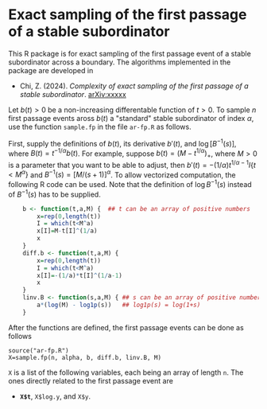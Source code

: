 # Exact sampling of the first passage of a stable subordinator
This R package is for exact sampling of the first passage event of a stable subordinator across a boundary.  The algorithms implemented in the package are developed in 

- Chi, Z. (2024). *Complexity of exact sampling of the first passage of a stable subordinator*. [arXiv:xxxxx](http://merlot.stat.uconn.edu/~zhc05001/)

Let $b(t)>0$ be a non-increasing differentable function of $t>0$.  To sample $n$ first passage events aross $`b(t)`$ a "standard" stable subordinator of index $`\alpha`$, use the function `sample.fp` in the file `ar-fp.R` as follows.

First, supply the definitions of $b(t)$, its derivative $b'(t)$, and $`\log [B^{-1}(s)]`$, where $`B(t)=t^{-1/\alpha} b(t)`$.  For example, suppose $`b(t) = (M - t^{1/\alpha})_+`$, where $`M>0`$ is a parameter that you want to be able to adjust, then $`b'(t) = -(1/\alpha) t^{1/\alpha-1} I\{t<M^\alpha\}`$ and $`B^{-1}(s) = [M/(s+1)]^\alpha`$.  To allow vectorized computation, the following R code can be used.  Note that the definition of $`\log B^{-1}(s)`$ instead of $`B^{-1}(s)`$ has to be supplied.
```R
    b <- function(t,a,M) {  ## t can be an array of positive numbers
        x=rep(0,length(t))
        I = which(t<M^a)
        x[I]=M-t[I]^(1/a)
        x
    }
    diff.b <- function(t,a,M) {
        x=rep(0,length(t))
        I = which(t<M^a)
        x[I]=-(1/a)*t[I]^(1/a-1)
        x
    }
    linv.B <- function(s,a,M) { ## s can be an array of positive numbers
        a*(log(M) - log1p(s))   ## log1p(s) = log(1+s)
    } 
```
After the functions are defined, the first passage events can be done as follows
```
source("ar-fp.R")
X=sample.fp(n, alpha, b, diff.b, linv.B, M)
```
`X` is a list of the following variables, each being an array of length `n`.  The ones directly related to the first passage event are
- **`X$t`**, `X$log.y`, and `X$y`.
